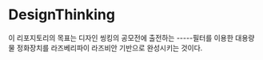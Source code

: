 # DesignThinking
이 리포지토리의 목표는 디자인 씽킹의 공모전에 출전하는 -----필터를 이용한 대용량 물 정화장치를 라즈베리파이 라즈비안 기반으로 완성시키는 것이다.
